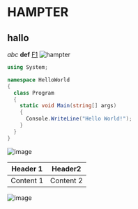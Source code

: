 # **HAMPTER**
## hallo
*abc* **def**
[F1](https://s3-eu-west-1.amazonaws.com/racingnews-v2-prod/2022/Leclerc/_1125x633_crop_center-center_85_none/XPB_1161313_HiRes.jpg?v=1658581251)
![hampter](https://i.kym-cdn.com/entries/icons/facebook/000/036/317/Screen_Shot_2021-01-18_at_1.13.24_PM.jpg)


```c#
using System;

namespace HelloWorld
{
  class Program
  {
    static void Main(string[] args)
    {
      Console.WriteLine("Hello World!");    
    }
  }
}
```
![image](https://user-images.githubusercontent.com/111045600/184092729-654bfe39-a6b1-4f54-9d11-7bedba46278e.png)


| Header 1 | Header2 |
| --- | --- |
| Content 1 | Content 2 | 
![image](https://user-images.githubusercontent.com/111045600/184093080-b338952a-8e82-43b9-94c8-a86832da1506.png)
